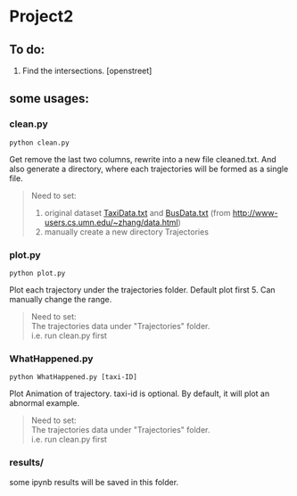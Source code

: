 # Project2

## To do:

1. Find the intersections. [openstreet]

## some usages:
### clean.py
	python clean.py

Get remove the last two columns, rewrite into a new file cleaned.txt. And also generate a directory, where each trajectories will be formed as a single file.  
>Need to set:  
>1. original dataset [TaxiData.txt](http://www-users.cs.umn.edu/~tianhe/BIGDATA/UrbanCPS/TaxiData/TaxiData) and [BusData.txt](http://www-users.cs.umn.edu/~tianhe/BIGDATA/UrbanCPS/BusData/BusData) (from http://www-users.cs.umn.edu/~zhang/data.html)   
>2. manually create a new directory Trajectories

### plot.py
	python plot.py

Plot each trajectory under the trajectories folder.
Default plot first 5. Can manually change the range.
>Need to set:  
>The trajectories data under "Trajectories" folder.  
>i.e. run clean.py first

### WhatHappened.py
	python WhatHappened.py [taxi-ID]
	
Plot Animation of trajectory. taxi-id is optional. By default, it will plot an abnormal example.  
>Need to set:  
>The trajectories data under "Trajectories" folder.  
>i.e. run clean.py first

### results/
some ipynb results will be saved in this folder. 
